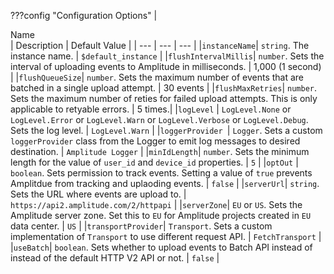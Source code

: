 ???config "Configuration Options"
    | <div class="big-column">Name</div>  | Description | Default Value |
    | --- | --- | --- |
    |`instanceName`| `string`. The instance name. | `$default_instance` |
    |`flushIntervalMillis`| `number`. Sets the interval of uploading events to Amplitude in milliseconds. | 1,000 (1 second) |
    |`flushQueueSize`| `number`. Sets the maximum number of events that are batched in a single upload attempt. | 30 events |
    |`flushMaxRetries`| `number`. Sets the maximum number of reties for failed upload attempts. This is only applicable to retyable errors. | 5 times.|
    |`logLevel` | `LogLevel.None` or `LogLevel.Error` or `LogLevel.Warn` or `LogLevel.Verbose` or `LogLevel.Debug`. Sets the log level. | `LogLevel.Warn` |
    |`loggerProvider `| `Logger`. Sets a custom `loggerProvider` class from the Logger to emit log messages to desired destination. | `Amplitude Logger` |
    |`minIdLength`|  `number`. Sets the minimum length for the value of `user_id` and `device_id` properties. | `5` |
    |`optOut` | `boolean`. Sets permission to track events. Setting a value of `true` prevents Amplitdue from tracking and uplaoding events. | `false` |
    |`serverUrl`| `string`. Sets the URL where events are upload to. | `https://api2.amplitude.com/2/httpapi` | 
    |`serverZone`| `EU` or  `US`. Sets the Amplitude server zone. Set this to `EU` for Amplitude projects created in `EU` data center. | `US` |
    |`transportProvider`| `Transport`. Sets a custom implementation of `Transport` to use different request API. | `FetchTransport` |
    |`useBatch`| `boolean`. Sets whether to upload events to Batch API instead of instead of the default HTTP V2 API or not. | `false` |

